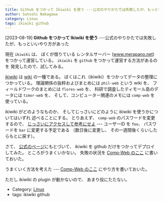 ```yaml
---
title: Github をつかって Ikiwiki を使う ---公式のやりかたでは失敗したが、もっといいやり方があった
author: Satoshi Nakagawa
category: Linux
tags: ikiwiki github
---
```


[2023-08-19] **Github をつかって Ikiwiki を使う**  ---公式のやりかたでは失敗したが、もっといいやり方があった

 現在 `ikiwiki` は、
ぼくが借りている
レンタルサーバー (www.merapano.net) をつかって運営している。
`ikiwiki` を `github` をつかって運営する方法があるのを
発見したので、試してみる。

 [ikiwiki](https://ikiwiki.info/) は
[wiki](https://ja.wikipedia.org/wiki/%E3%82%A6%E3%82%A3%E3%82%AD) の一種である。
ぼくはこれ（ikiwiki）をつかってデータの整理につかっている。
理論関係の抜粋およびまとめには `phil-web` という wiki を、
フィールドワークのまとめには `flores-web` を、
科研で調査したティモール島のデータには
`timor-web` を、
そして、コンピューター関連のメモには
`comp-web` を使っている。

 ikiwiki がどのようなものか、
そしてじっさいにどのように ikiwiki を使うかについてはいずれ
述べることにする。
とりあえず、
`comp-web` のパスワードを変更するので、
[じっさいにアクセスして参考にせよ](http://www.merapano.net/comp-web/) ---
ユーザーID を `foo`、
パスワードを `bar` に変更する予定である
（数日後に変更し、
その一週間後くらいしたらもとに戻す）。

 さて、
[公式のページ](https://ikiwiki.info/tips/github/)にもとづいて、
ikiwiki を github だけをつかってデプロイしてみた。
ところがうまくいかない。
失敗の状況を
[Comp-Web のここ](http://www.merapano.net/comp-web/ikiwiki-github..html)
に書いておいた。

 うまくいく方法を考えた ---
[Comp-Web のここ](http://www.merapano.net/comp-web/ikiwiki-github-my.html)
にやり方を書いておいた。

 ただし ikiwiki の plugin が動かないので、
あまり役にたたない。

- Category: [Linux](https://merapano.github.io/categories.html#Linux)
- tags: ikiwiki github
